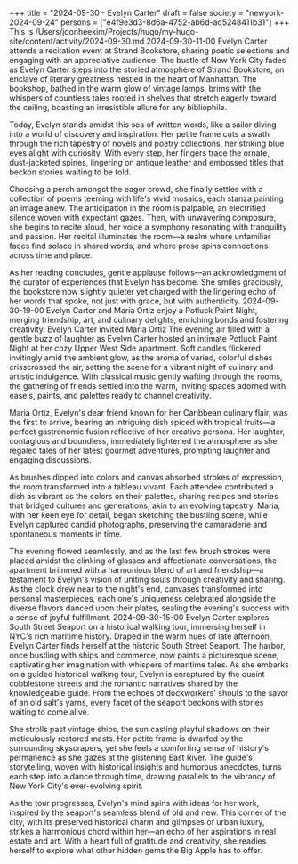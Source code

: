 +++
title = "2024-09-30 - Evelyn Carter"
draft = false
society = "newyork-2024-09-24"
persons = ["e4f9e3d3-8d6a-4752-ab6d-ad5248411b31"]
+++
This is /Users/joonheekim/Projects/hugo/my-hugo-site/content/activity/2024-09-30.md
2024-09-30-11-00
Evelyn Carter attends a recitation event at Strand Bookstore, sharing poetic selections and engaging with an appreciative audience.
The bustle of New York City fades as Evelyn Carter steps into the storied atmosphere of Strand Bookstore, an enclave of literary greatness nestled in the heart of Manhattan. The bookshop, bathed in the warm glow of vintage lamps, brims with the whispers of countless tales rooted in shelves that stretch eagerly toward the ceiling, boasting an irresistible allure for any bibliophile. 

Today, Evelyn stands amidst this sea of written words, like a sailor diving into a world of discovery and inspiration. Her petite frame cuts a swath through the rich tapestry of novels and poetry collections, her striking blue eyes alight with curiosity. With every step, her fingers trace the ornate, dust-jacketed spines, lingering on antique leather and embossed titles that beckon stories waiting to be told.

Choosing a perch amongst the eager crowd, she finally settles with a collection of poems teeming with life's vivid mosaics, each stanza painting an image anew. The anticipation in the room is palpable, an electrified silence woven with expectant gazes. Then, with unwavering composure, she begins to recite aloud, her voice a symphony resonating with tranquility and passion. Her recital illuminates the room—a realm where unfamiliar faces find solace in shared words, and where prose spins connections across time and place.

As her reading concludes, gentle applause follows—an acknowledgment of the curator of experiences that Evelyn has become. She smiles graciously, the bookstore now slightly quieter yet charged with the lingering echo of her words that spoke, not just with grace, but with authenticity.
2024-09-30-19-00
Evelyn Carter and Maria Ortiz enjoy a Potluck Paint Night, merging friendship, art, and culinary delights, enriching bonds and fostering creativity.
Evelyn Carter invited Maria Ortiz
The evening air filled with a gentle buzz of laughter as Evelyn Carter hosted an intimate Potluck Paint Night at her cozy Upper West Side apartment. Soft candles flickered invitingly amid the ambient glow, as the aroma of varied, colorful dishes crisscrossed the air, setting the scene for a vibrant night of culinary and artistic indulgence. With classical music gently wafting through the rooms, the gathering of friends settled into the warm, inviting spaces adorned with easels, paints, and palettes ready to channel creativity.

Maria Ortiz, Evelyn's dear friend known for her Caribbean culinary flair, was the first to arrive, bearing an intriguing dish spiced with tropical fruits—a perfect gastronomic fusion reflective of her creative persona. Her laughter, contagious and boundless, immediately lightened the atmosphere as she regaled tales of her latest gourmet adventures, prompting laughter and engaging discussions.

As brushes dipped into colors and canvas absorbed strokes of expression, the room transformed into a tableau vivant. Each attendee contributed a dish as vibrant as the colors on their palettes, sharing recipes and stories that bridged cultures and generations, akin to an evolving tapestry. Maria, with her keen eye for detail, began sketching the bustling scene, while Evelyn captured candid photographs, preserving the camaraderie and spontaneous moments in time.

The evening flowed seamlessly, and as the last few brush strokes were placed amidst the clinking of glasses and affectionate conversations, the apartment brimmed with a harmonious blend of art and friendship—a testament to Evelyn's vision of uniting souls through creativity and sharing. As the clock drew near to the night's end, canvases transformed into personal masterpieces, each one's uniqueness celebrated alongside the diverse flavors danced upon their plates, sealing the evening's success with a sense of joyful fulfillment.
2024-09-30-15-00
Evelyn Carter explores South Street Seaport on a historical walking tour, immersing herself in NYC's rich maritime history.
Draped in the warm hues of late afternoon, Evelyn Carter finds herself at the historic South Street Seaport. The harbor, once bustling with ships and commerce, now paints a picturesque scene, captivating her imagination with whispers of maritime tales. As she embarks on a guided historical walking tour, Evelyn is enraptured by the quaint cobblestone streets and the romantic narratives shared by the knowledgeable guide. From the echoes of dockworkers' shouts to the savor of an old salt's yarns, every facet of the seaport beckons with stories waiting to come alive. 

She strolls past vintage ships, the sun casting playful shadows on their meticulously restored masts. Her petite frame is dwarfed by the surrounding skyscrapers, yet she feels a comforting sense of history's permanence as she gazes at the glistening East River. The guide's storytelling, woven with historical insights and humorous anecdotes, turns each step into a dance through time, drawing parallels to the vibrancy of New York City's ever-evolving spirit.

As the tour progresses, Evelyn's mind spins with ideas for her work, inspired by the seaport's seamless blend of old and new. This corner of the city, with its preserved historical charm and glimpses of urban luxury, strikes a harmonious chord within her—an echo of her aspirations in real estate and art. With a heart full of gratitude and creativity, she readies herself to explore what other hidden gems the Big Apple has to offer.
